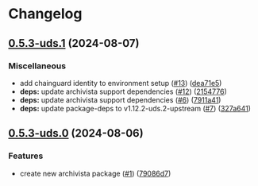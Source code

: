 # Changelog

## [0.5.3-uds.1](https://github.com/defenseunicorns/uds-package-archivista/compare/v0.5.3-uds.0...v0.5.3-uds.1) (2024-08-07)


### Miscellaneous

* add chainguard identity to environment setup ([#13](https://github.com/defenseunicorns/uds-package-archivista/issues/13)) ([dea71e5](https://github.com/defenseunicorns/uds-package-archivista/commit/dea71e5d9d4018d06eab71cb704c83f1ea0fe62c))
* **deps:** update archivista support dependencies ([#12](https://github.com/defenseunicorns/uds-package-archivista/issues/12)) ([2154776](https://github.com/defenseunicorns/uds-package-archivista/commit/21547764da3a4e9d4c6c51b87aa4d9c549d740db))
* **deps:** update archivista support dependencies ([#6](https://github.com/defenseunicorns/uds-package-archivista/issues/6)) ([7911a41](https://github.com/defenseunicorns/uds-package-archivista/commit/7911a41d4bbed64e3f72040dcad159a302d12009))
* **deps:** update package-deps to v1.12.2-uds.2-upstream ([#7](https://github.com/defenseunicorns/uds-package-archivista/issues/7)) ([327a641](https://github.com/defenseunicorns/uds-package-archivista/commit/327a64106af48fa38c21c8d03bc91316b9a92b3e))

## [0.5.3-uds.0](https://github.com/defenseunicorns/uds-package-archivista/compare/v0.5.1-uds.0...v0.5.3-uds.0) (2024-08-06)


### Features

* create new archivista package ([#1](https://github.com/defenseunicorns/uds-package-archivista/issues/1)) ([79086d7](https://github.com/defenseunicorns/uds-package-archivista/commit/79086d74170410ee474cc7780511b9b13d3c8c51))
